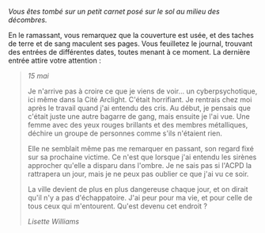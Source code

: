 _Vous êtes tombé sur un petit carnet posé sur le sol au milieu des décombres._

En le ramassant, vous remarquez que la couverture est usée, et des taches de terre et de sang maculent ses pages. Vous feuilletez le journal, trouvant des entrées de différentes dates, toutes menant à ce moment. La dernière entrée attire votre attention :

> _15 mai_
>
> Je n'arrive pas à croire ce que je viens de voir... un cyberpsychotique, ici même dans la Cité Arclight. C'était horrifiant. Je rentrais chez moi après le travail quand j'ai entendu des cris. Au début, je pensais que c'était juste une autre bagarre de gang, mais ensuite je l'ai vue. Une femme avec des yeux rouges brillants et des membres métalliques, déchire un groupe de personnes comme s'ils n'étaient rien.
>
> Elle ne semblait même pas me remarquer en passant, son regard fixé sur sa prochaine victime. Ce n'est que lorsque j'ai entendu les sirènes approcher qu'elle a disparu dans l'ombre. Je ne sais pas si l'ACPD la rattrapera un jour, mais je ne peux pas oublier ce que j'ai vu ce soir.
>
> La ville devient de plus en plus dangereuse chaque jour, et on dirait qu'il n'y a pas d'échappatoire. J'ai peur pour ma vie, et pour celle de tous ceux qui m'entourent. Qu'est devenu cet endroit ?
>
> _Lisette Williams_
